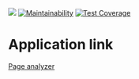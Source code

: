 ![](https://github.com/MrAlejandro/php-project-lvl3/workflows/Page%20Analyzer/badge.svg?branch=master&event=push)
[![Maintainability](https://api.codeclimate.com/v1/badges/2d66c1615bd38132d9b4/maintainability)](https://codeclimate.com/github/MrAlejandro/php-project-lvl3/maintainability)
[![Test Coverage](https://api.codeclimate.com/v1/badges/2d66c1615bd38132d9b4/test_coverage)](https://codeclimate.com/github/MrAlejandro/php-project-lvl3/test_coverage)

# Application link
[Page analyzer](https://morning-badlands-95186.herokuapp.com/)
